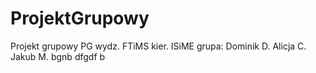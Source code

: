 ProjektGrupowy
==============

Projekt grupowy PG wydz. FTiMS kier. ISiME grupa: Dominik D. Alicja C. Jakub M.
bgnb
dfgdf
b

